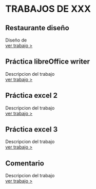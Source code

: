 # TRABAJOS DE XXX

## Restaurante diseño
Diseño de <br>
[ver trabajo >](./trabajos/trabajo1.pdf)

## Práctica libreOffice writer
Descripcion del trabajo<br>
[ver trabajo >](./trabajos/trabajo2.odt)

## Práctica excel 2
Descripcion del trabajo<br>
[ver trabajo >](./trabajos/trabajo3.xlsx)

## Práctica excel 3
Descripcion del trabajo<br>
[ver trabajo >](./trabajos/trabajo4.xlsx)

## Comentario
Descripcion del trabajo<br>
[ver trabajo >](./trabajos/trabajo5.docx)
